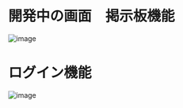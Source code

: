 # 開発中の画面　掲示板機能
![image](https://github.com/user-attachments/assets/4b1dbcd2-5341-4a01-a8fc-d52998be1608)

# ログイン機能
![image](https://github.com/user-attachments/assets/5037efe7-b07c-43df-b8cd-b29efda02754)
